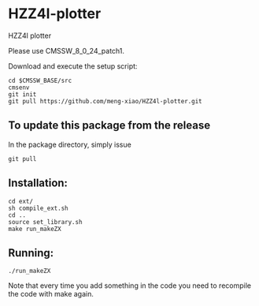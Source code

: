 # HZZ4l-plotter
HZZ4l plotter

Please use CMSSW_8_0_24_patch1.

Download and execute the setup script:
```
cd $CMSSW_BASE/src
cmsenv
git init
git pull https://github.com/meng-xiao/HZZ4l-plotter.git
```

To update this package from the release
------------------------------------------
In the package directory, simply issue
```
git pull
```

Installation:
------------------------------
```
cd ext/
sh compile_ext.sh
cd ..
source set_library.sh
make run_makeZX 
```

Running:
------------------------------
```
./run_makeZX
```
Note that every time you add something in the code you need to recompile the code with make again.
